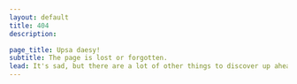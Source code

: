 ```yaml
---
layout: default
title: 404
description: 

page_title: Upsa daesy!
subtitle: The page is lost or forgotten.
lead: It's sad, but there are a lot of other things to discover up ahead!
---
```

